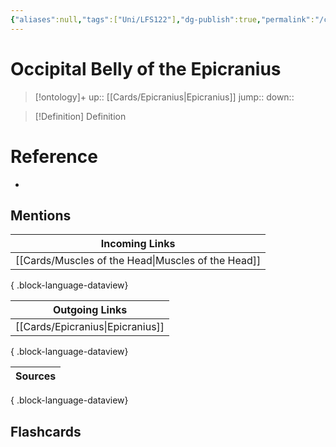 ```yaml
---
{"aliases":null,"tags":["Uni/LFS122"],"dg-publish":true,"permalink":"/cards/occipital-belly-of-the-epicranius/","dgPassFrontmatter":true}
---
```


# Occipital Belly of the Epicranius

> [!ontology]+
> up:: [[Cards/Epicranius\|Epicranius]]
> jump:: 
> down:: 

> [!Definition] Definition

# Reference

- 

## Mentions

| Incoming Links                                        |
| ----------------------------------------------------- |
| [[Cards/Muscles of the Head\|Muscles of the Head]] |

{ .block-language-dataview}

| Outgoing Links                      |
| ----------------------------------- |
| [[Cards/Epicranius\|Epicranius]] |

{ .block-language-dataview}

| Sources |
| ------- |

{ .block-language-dataview}

## Flashcards